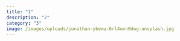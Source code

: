 ```yaml
---
title: "1"
description: "2"
category: "3"
image: /images/uploads/jonathan-ybema-6rl4oon0dwg-unsplash.jpg
---
```

